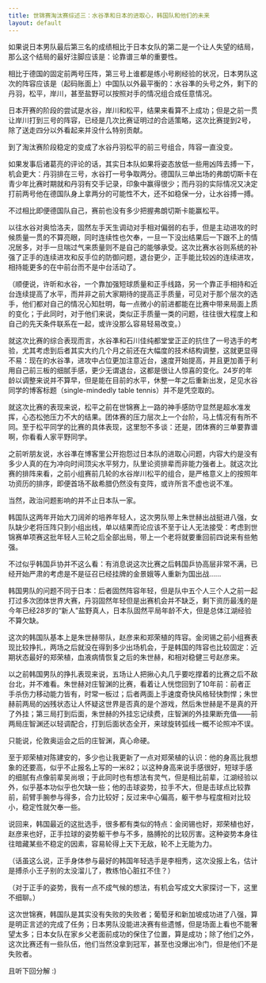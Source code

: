 ```yaml
---
title: 世锦赛淘汰赛综述三：水谷凖和日本的进取心，韩国队和他们的未来
layout: default
---
```


如果说日本男队最后第三名的成绩相比于日本女队的第二是一个让人失望的结局，那么这个结局的最好注脚应该是：论靠谱三单的重要性。

相比于德国的固定前两号压阵，第三号上谁都是练小号刷经验的状况，日本男队这次的阵容应该是（起码账面上）中国队以外最平衡的：水谷凖的头号之外，剩下的丹羽，松平，岸川，甚至盐野可以按照对手的情况组合成任意情况。

日本开赛的阶段的尝试是水谷，岸川和松平，结果来看算不上成功；但是之前一贯让岸川打到三号的阵容，已经是几次比赛证明过的合适策略，这次比赛提到2号，除了送走四分以外看起来并没什么特别贡献。

到了淘汰赛阶段稳定的变成了水谷丹羽松平的前三号组合，阵容一直没变。

如果发事后诸葛亮的评论的话，其实日本队如果将姿态放低一些用凶阵去搏一下，机会更大：丹羽排在三号，水谷打一号争取两分。德国队三单出场的弗朗切斯卡在青少年比赛时期就和丹羽有交手记录，印象中赢得很少；而丹羽的实际情况又决定打前两号他在德国队身上拿两分的可能性不大，还不如稳保一分，让水谷搏一搏。

不过相比即便德国队自己，赛前也没有多少把握弗朗切斯卡能赢松平。

以往水谷对奥恰洛夫，固然左手天生调动对手相对偏弱的右手，但是主动进攻的时候质量一贯的不算亮眼，同时连续性也欠奉，一旦一下没出结果后一下跟不上的情况居多，对手一旦喘过气来质量则不是自己的能够承受。这次比赛水谷则系统的补强了正手的连续进攻和反手位的防御问题，退台更少，正手能比较凶的连续进攻，相持能更多的在中前台而不是中台活动了。

（顺便说，许昕和水谷，一个靠加强短球质量和正手线路，另一个靠正手相持和近台连续提高了水平，而并非之前大家期待的提高正手质量，可见对于那个层次的选手，他们都对自己的情况心知肚明，每一点微小的前进都能在比赛中带来局面上质的变化；于此同时，对于他们来说，类似正手质量一类的问题，往往很大程度上和自己的先天条件联系在一起，或许没那么容易轻易改变。）

就这次比赛的综合表现而言，水谷凖和石川佳纯都堂堂正正的抗住了一号选手的考验，尤其考虑到后者其实大约几个月之前还在大幅度的技术结构调整，这就更显得不易：现在的水谷凖，进攻中占位更加注意近台，速度开始提高，并且更加善于利用自己前三板的细腻手感，更少无谓退台，这都是很让人惊喜的变化。24岁的年龄以调整来说并不算早，但是能在目前的水平，休整一年之后重新出发，足见水谷同学的博客标题（single-mindedly table tennis）并不是凭空取的。


就这次比赛的表现来说，松平之前在世锦赛上一路的神手感防守显然是超水准发挥，心态松弛压力不大的结果。团体赛的压力层次上一个台阶，马上情况有有所不同。至于松平同学的比赛的具体表现，这里恕不多谈：还是，团体赛的三单要靠谱啊，你看看人家平野同学。

之前听朋友说，水谷凖在博客里公开抱怨过日本队的进取心问题，内容大约是没有多少人真的在为冲向时间顶尖水平努力，队里论资排辈而非能力强者上。就这次比赛的排阵来看，之前小组赛前几轮的水谷岸川松平的组合，是严格意义上的按照年功资历的排序，即便首场不敌希腊仍然没有变阵，或许所言不虚也说不准。


当然，政治问题影响的并不止日本队一家。

韩国队这两年开始大刀阔斧的培养年轻人，这次男队带上朱世赫出战挺进八强，女队缺少老将压阵只到小组出线，单以结果而论应该不至于让人无法接受：考虑到世锦赛单项赛这批年轻人三轮之后全部出局，带上一个老将就要重回前四说来有些勉强。

不过似乎韩国乒协并不这么看：有消息说这次比赛之后韩国乒协高层非常不满，已经开始严肃的考虑是不是征召已经挂牌的金景娥等人重新为国出战……

韩国男队的问题不同于日本：后者固然阵容年轻，但是队中五个人三个人之前一起打过多次团体世界大赛，丹羽固然年轻但是出赛机会并不缺乏，剩下资历最浅的是今年已经28岁的“新人”盐野真人，日本队固然平局年龄不大，但是总体江湖经验不算欠缺。

这次的韩国队基本上是朱世赫带队，赵彦来和郑荣植的阵容。金闵锡之前小组赛表现比较挣扎，两场之后就没在得到多少出场机会，于是韩国的阵容也比较固定：近期状态最好的郑荣植，血液病情恢复之后的朱世赫，和相对稳健三号赵彦来。

以之前韩国男队的挣扎表现来说，五场让人把揪心丸几乎要吃撑着的比赛之后不敌台北，并不难看。朱世赫对庄智渊的比赛，看着让人恍惚回到了10年前：前者正手杀伤力移动能力皆有，时常一板过；后者两面上手速度奇快风格轻快剽悍；朱世赫前两局的凶残状态让人怀疑这世界是否真的是个游戏，然后朱世赫是不是真的开了外挂；第三局打到后面，朱世赫的外挂忘记续费，庄智渊的外挂果断充值——前两局庄智渊还以轻调配合，打到后面状态全开，来球旋转弧线一概不论照冲不误。

只能说，伦敦奥运会之后的庄智渊，真心命硬。

至于郑荣植对陈建安的，多少也让我更新了一点对郑荣植的认识：他的身高比我想象的还要高，似乎不止报名上写的一米82；以这种身高来说手感很好，短球手感的细腻有点像前辈吴尚垠；于此同时也有想法有灵气，但是相比前辈，江湖经验以外，似乎基本功似乎也欠缺一些；他的击球姿势，拉手不大，但是击球点比较靠前，前臂手腕参与得多，合力比较好；反过来中心偏高，躯干参与程度相对比较小，稳定性就欠奉一些。

说回来，韩国最近的这批选手，很多都有类似的特点：金闵锡也好，郑荣植也好，赵彦来也好，正手拉球的姿势躯干参与不多，胳膊抡的比较厉害。这种姿势本身往往暗藏某些不稳定的因素，容易轮得上天下无敌，轮不上无能为力。

（话虽这么说，正手身体参与最好的韩国年轻选手是李相秀，这次没报上名，估计是搏杀小王子别的太没溜儿了，教练怕心脏扛不住？）

（对于正手的姿势，我有一点不成气候的想法，有机会写成文大家探讨一下，这里不细聊。）


这次世锦赛，韩国队是其实没有失败的失败者；葡萄牙和新加坡成功进了八强，算是明正言述的完成了任务；日本男队没能进决赛有些遗憾，但是场面上看也不能奢望太多；日本女队在家乡父老面前成功的保住了位置，算是成功；除了他们之外，这次比赛还有一些队伍，他们当然没拿到冠军，甚至也没爆出冷门，但是他们不是失败者。

且听下回分解 :)

